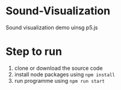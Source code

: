 # Sound-Visualization
Sound visualization demo uinsg p5.js

# Step to run

1) clone or download the source code
2) install node packages using
   `npm install`
3) run programme using 
   `npm run start`

